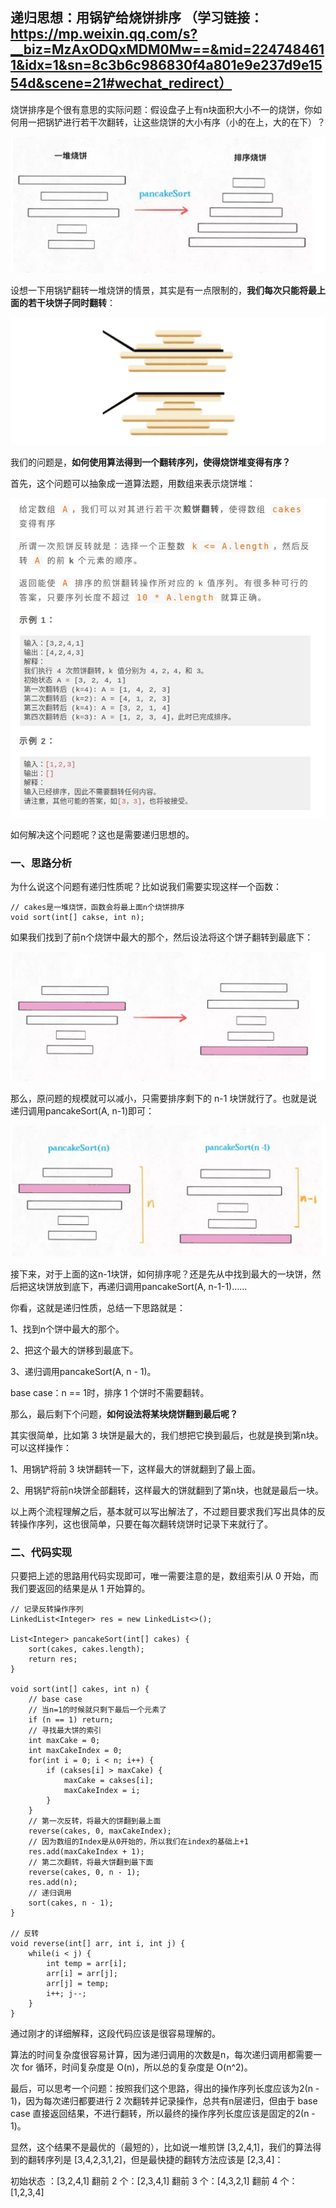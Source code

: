 ## 递归思想：用锅铲给烧饼排序 （学习链接：https://mp.weixin.qq.com/s?__biz=MzAxODQxMDM0Mw==&mid=2247484611&idx=1&sn=8c3b6c986830f4a801e9e237d9e1554d&scene=21#wechat_redirect）

烧饼排序是个很有意思的实际问题：假设盘子上有n块面积大小不一的烧饼，你如何用一把锅铲进行若干次翻转，让这些烧饼的大小有序（小的在上，大的在下）？

![](1-1.jpg)

设想一下用锅铲翻转一堆烧饼的情景，其实是有一点限制的，**我们每次只能将最上面的若干块饼子同时翻转**：

![](1-2.jpg)

我们的问题是，**如何使用算法得到一个翻转序列，使得烧饼堆变得有序？**

首先，这个问题可以抽象成一道算法题，用数组来表示烧饼堆：

![](1-3.jpg)

如何解决这个问题呢？这也是需要递归思想的。

### 一、思路分析

为什么说这个问题有递归性质呢？比如说我们需要实现这样一个函数：

```
// cakes是一堆烧饼，函数会将最上面n个烧饼排序
void sort(int[] cakse, int n);
```

如果我们找到了前n个烧饼中最大的那个，然后设法将这个饼子翻转到最底下：

![](1-4.jpg)

那么，原问题的规模就可以减小，只需要排序剩下的 n-1 块饼就行了。也就是说递归调用pancakeSort(A, n-1)即可：

![](1-5.jpg)

接下来，对于上面的这n-1块饼，如何排序呢？还是先从中找到最大的一块饼，然后把这块饼放到底下，再递归调用pancakeSort(A, n-1-1)……

你看，这就是递归性质，总结一下思路就是：

1、找到n个饼中最大的那个。

2、把这个最大的饼移到最底下。

3、递归调用pancakeSort(A, n - 1)。

base case：n == 1时，排序 1 个饼时不需要翻转。

那么，最后剩下个问题，**如何设法将某块烧饼翻到最后呢？**

其实很简单，比如第 3 块饼是最大的，我们想把它换到最后，也就是换到第n块。可以这样操作：

1、用锅铲将前 3 块饼翻转一下，这样最大的饼就翻到了最上面。

2、用锅铲将前n块饼全部翻转，这样最大的饼就翻到了第n块，也就是最后一块。

以上两个流程理解之后，基本就可以写出解法了，不过题目要求我们写出具体的反转操作序列，这也很简单，只要在每次翻转烧饼时记录下来就行了。

### 二、代码实现

只要把上述的思路用代码实现即可，唯一需要注意的是，数组索引从 0 开始，而我们要返回的结果是从 1 开始算的。

```
// 记录反转操作序列
LinkedList<Integer> res = new LinkedList<>();

List<Integer> pancakeSort(int[] cakes) {
    sort(cakes, cakes.length);
    return res;
}

void sort(int[] cakes, int n) {
    // base case 
    // 当n=1的时候就只剩下最后一个元素了
    if (n == 1) return;
    // 寻找最大饼的索引
    int maxCake = 0;
    int maxCakeIndex = 0;
    for(int i = 0; i < n; i++) {
        if (cakses[i] > maxCake) {
            maxCake = cakses[i];
            maxCakeIndex = i;
        }
    }
    // 第一次反转，将最大的饼翻到最上面
    reverse(cakes, 0, maxCakeIndex);
    // 因为数组的Index是从0开始的，所以我们在index的基础上+1
    res.add(maxCakeIndex + 1);
    // 第二次翻转，将最大饼翻到最下面
    reverse(cakes, 0, n - 1);
    res.add(n);
    // 递归调用
    sort(cakes, n - 1);
}

// 反转
void reverse(int[] arr, int i, int j) {
    while(i < j) {
        int temp = arr[i];
        arr[i] = arr[j];
        arr[j] = temp;
        i++; j--;
    }
}
```

通过刚才的详细解释，这段代码应该是很容易理解的。

算法的时间复杂度很容易计算，因为递归调用的次数是n，每次递归调用都需要一次 for 循环，时间复杂度是 O(n)，所以总的复杂度是 O(n^2)。

最后，可以思考一个问题：按照我们这个思路，得出的操作序列长度应该为2(n - 1)，因为每次递归都要进行 2 次翻转并记录操作，总共有n层递归，但由于 base case 直接返回结果，不进行翻转，所以最终的操作序列长度应该是固定的2(n - 1)。

显然，这个结果不是最优的（最短的），比如说一堆煎饼 [3,2,4,1]，我们的算法得到的翻转序列是 [3,4,2,3,1,2]，但是最快捷的翻转方法应该是 [2,3,4]：

初始状态 ：[3,2,4,1]
翻前 2 个：[2,3,4,1]
翻前 3 个：[4,3,2,1]
翻前 4 个：[1,2,3,4]